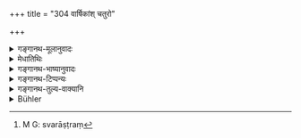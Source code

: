 +++
title = "304 वार्षिकांश् चतुरो"

+++

<details><summary>गङ्गानथ-मूलानुवादः</summary>

As Indra showers rain during four months of the year, so shall the king, acting like Indra, shower benefits on his people.—(304)
</details>

<details><summary>मेधातिथिः</summary>

नात्र प्रकरणे मासनियमो ऽभिप्रेतः । केवलं चतुर्षु मासेषु संततवर्षी पर्जन्यो भवति । अतः संततं सर्वकालं **स्वं राष्ट्रं**[^७६४]** कामैः** पूरयेद् इत्य् उक्तं भवति । तथा कर्तव्यं यथा स्वराष्ट्रिया अनुरक्ता भवन्ति ॥ ९.३०४ ॥


[^७६४]:
     M G: svarāṣṭraṃ
</details>

<details><summary>गङ्गानथ-भाष्यानुवादः</summary>

The actual limitation regarding the *four months* is not meant to be emphasised in the present connection. What is meant is that during the four months, the Cloud mins *constantly*, and hence the King also shall confer benefits upon his people *constantly*. That is to say, he shall so act that his people may become attached to him.—(304)
</details>

<details><summary>गङ्गानथ-टिप्पन्यः</summary>

This verse is quoted in *Vīramitrodaya* (Rājanīti, p. 19), where ‘*caturaḥ*’ is explained as the four months beginning with *Śrāvaṇa*.
</details>

<details><summary>गङ्गानथ-तुल्य-वाक्यानि</summary>

**(verses 9.301-312)  
**

[\[See texts under
7.1-42.\]]
</details>

<details><summary>Bühler</summary>

304	As Indra sends copious rain during the four months of the rainy season, even so let the king, taking upon himself the office of Indra, shower benefits on his kingdom.
</details>
